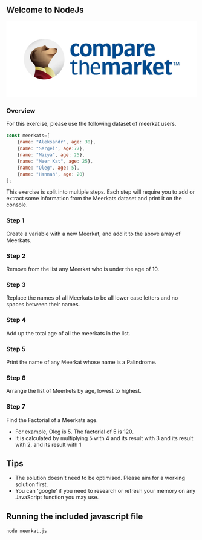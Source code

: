 ## Welcome to NodeJs

![alt text](./ctm-blue-logo.jpeg)


### Overview

For this exercise, please use the following dataset of meerkat users.

```javascript
const meerkats=[
    {name: "Aleksandr", age: 30},
    {name: "Sergei", age:77},
    {name: "Maiya", age: 25},
    {name: "Meer Kat", age: 25},
    {name: "Oleg", age: 5},
    {name: "Hannah", age: 20}
];
```

This exercise is split into multiple steps. Each step will require you to add or extract some information from the Meerkats dataset and print it on the console.

### Step 1
Create a variable with a new Meerkat, and add it to the above array of Meerkats.

### Step 2
Remove from the list any Meerkat who is under the age of 10.

### Step 3
Replace the names of all Meerkats to be all lower case letters and no spaces between their names.

### Step 4
Add up the total age of all the meerkats in the list.

### Step 5
Print the name of any Meerkat whose name is a Palindrome.

### Step 6
Arrange the list of Meerkets by age, lowest to highest.

### Step 7

Find the Factorial of a Meerkats age.
* For example, Oleg is 5.  The factorial of 5 is 120.
* It is calculated by multiplying 5 with 4 and its result with 3 and its result with 2, and its result with 1


## Tips

* The solution doesn't need to be optimised. Please aim for a working solution first.
* You can 'google' if you need to research or refresh your memory on any JavaScript function you may use.

## Running the included javascript file

```
node meerkat.js 
```
